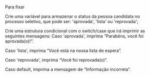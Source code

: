 Para fixar

Crie uma variável para armazenar o status da pessoa candidata no processo seletivo, que pode ser: 'aprovada', 'lista' ou 'reprovada';

Crie uma estrutura condicional com o switch/case que irá imprimir as seguintes mensagens:
Caso 'aprovada', imprima “Parabéns, você foi aprovada(o)!”.

Caso 'lista', imprima “Você está na nossa lista de espera”.

Caso 'reprovada', imprima “Você foi reprovada(o)”.

Caso default, imprima a mensagem de “Informação incorreta”.